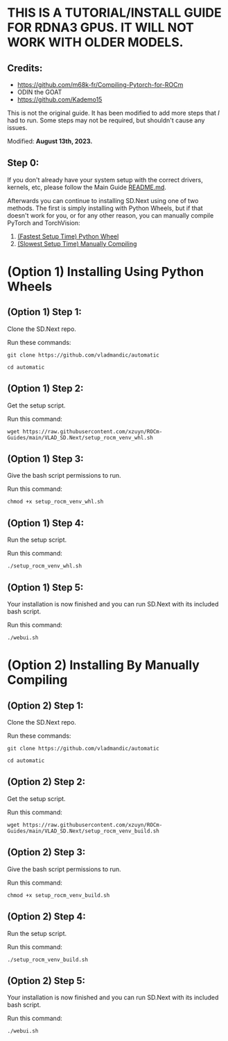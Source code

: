 # THIS IS A TUTORIAL/INSTALL GUIDE FOR RDNA3 GPUS. IT WILL NOT WORK WITH OLDER MODELS.
## Credits:
- https://github.com/m68k-fr/Compiling-Pytorch-for-ROCm
- ODIN the GOAT
- https://github.com/Kademo15

This is not the original guide. It has been modified to add more steps that *I* had to run. Some steps may not be required, but shouldn't cause any issues.

Modified: **August 13th, 2023.**

## Step 0:
If you don't already have your system setup with the correct drivers, kernels, etc, please follow the Main Guide [README.md](..).

Afterwards you can continue to installing SD.Next using one of two methods. The first is simply installing with Python Wheels, but if that doesn't work for you, or for any other reason, you can manually compile PyTorch and TorchVision:

1. [(Fastest Setup Time) Python Wheel](#option-1-installing-using-python-wheels)
2. [(Slowest Setup Time) Manually Compiling](#option-2-installing-by-manually-compiling)

# (Option 1) Installing Using Python Wheels

## (Option 1) Step 1:
Clone the SD.Next repo.

Run these commands:

`git clone https://github.com/vladmandic/automatic`

`cd automatic`

## (Option 1) Step 2:
Get the setup script.

Run this command:

`wget https://raw.githubusercontent.com/xzuyn/ROCm-Guides/main/VLAD_SD.Next/setup_rocm_venv_whl.sh`

## (Option 1) Step 3:
Give the bash script permissions to run.

Run this command:

`chmod +x setup_rocm_venv_whl.sh`

## (Option 1) Step 4:
Run the setup script.

Run this command:

`./setup_rocm_venv_whl.sh`

## (Option 1) Step 5:
Your installation is now finished and you can run SD.Next with its included bash script.

Run this command:

`./webui.sh`

# (Option 2) Installing By Manually Compiling

## (Option 2) Step 1:
Clone the SD.Next repo.

Run these commands:

`git clone https://github.com/vladmandic/automatic`

`cd automatic`

## (Option 2) Step 2:
Get the setup script.

Run this command:

`wget https://raw.githubusercontent.com/xzuyn/ROCm-Guides/main/VLAD_SD.Next/setup_rocm_venv_build.sh`

## (Option 2) Step 3:
Give the bash script permissions to run.

Run this command:

`chmod +x setup_rocm_venv_build.sh`

## (Option 2) Step 4:
Run the setup script.

Run this command:

`./setup_rocm_venv_build.sh`

## (Option 2) Step 5:
Your installation is now finished and you can run SD.Next with its included bash script.

Run this command:

`./webui.sh`
